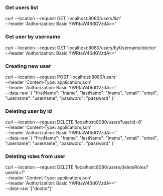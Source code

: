 ### Get users list

curl --location --request GET 'localhost:8080/users/list' \
--header 'Authorization: Basic YWRtaW46dGVzdA=='

### Get user by username
curl --location --request GET 'localhost:8080/users/byUsername/doctor' \
--header 'Authorization: Basic YWRtaW46dGVzdA=='

### Creating new user 
curl --location --request POST 'localhost:8080/users' \
--header 'Content-Type: application/json' \
--header 'Authorization: Basic YWRtaW46dGVzdA==' \
--data-raw '{
"firstName": "fname",
"lastName": "lname",
"email": "email",
"username": "username",
"password": "password"
}'


### Deleting user by id
curl --location --request DELETE 'localhost:8080/users?userId=6' \
--header 'Content-Type: application/json' \
--header 'Authorization: Basic YWRtaW46dGVzdA==' \
--data-raw '{
"firstName": "fname",
"lastName": "lname",
"email": "email",
"username": "username",
"password": "password"
}'


### Deleting roles from user
curl --location --request DELETE 'localhost:8080/users/deleteRoles?userId=7' \
--header 'Content-Type: application/json' \
--header 'Authorization: Basic YWRtaW46dGVzdA==' \
--data-raw '["doctor"]'




